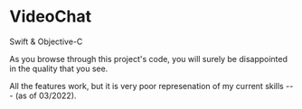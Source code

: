 # VideoChat

Swift & Objective-C




As you browse through this project's code, you will surely be disappointed in the quality that you see.

All the features work, but it is very poor represenation of my current skills --- (as of 03/2022).
